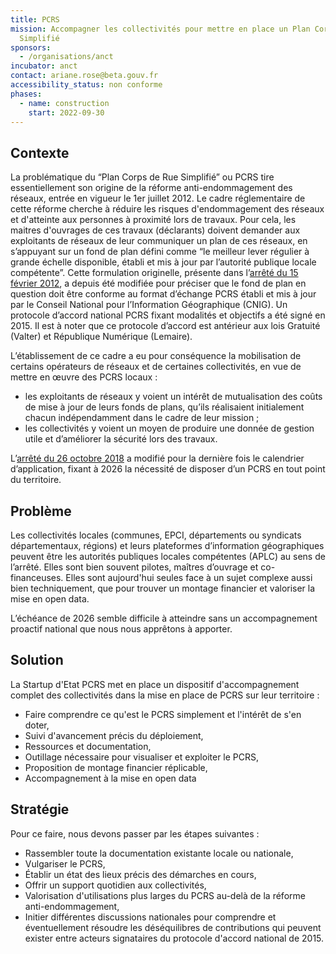```yaml
---
title: PCRS
mission: Accompagner les collectivités pour mettre en place un Plan Corps de Rue
  Simplifié
sponsors:
  - /organisations/anct
incubator: anct
contact: ariane.rose@beta.gouv.fr
accessibility_status: non conforme
phases:
  - name: construction
    start: 2022-09-30
---
```

## Contexte

La problématique du “Plan Corps de Rue Simplifié” ou PCRS tire essentiellement son origine de la réforme anti-endommagement des réseaux, entrée en vigueur le 1er juillet 2012.
Le cadre réglementaire de cette réforme cherche à réduire les risques d'endommagement des réseaux et d'atteinte aux personnes à proximité lors de travaux. Pour cela, les maitres d'ouvrages de ces travaux (déclarants) doivent demander aux exploitants de réseaux de leur communiquer un plan de ces réseaux, en s’appuyant sur un fond de plan défini comme “le meilleur lever régulier à grande échelle disponible, établi et mis à jour par l’autorité publique locale compétente”. Cette formulation originelle, présente dans l’[arrêté du 15 février 2012](https://www.legifrance.gouv.fr/loda/id/JORFTEXT000025391351/), a depuis été modifiée pour préciser que le fond de plan en question doit être conforme au format d’échange PCRS établi et mis à jour par le Conseil National pour l’Information Géographique (CNIG). Un protocole d’accord national PCRS fixant modalités et objectifs a été signé en 2015. Il est à noter que ce protocole d’accord est antérieur aux lois Gratuité (Valter) et République Numérique (Lemaire).

L’établissement de ce cadre a eu pour conséquence la mobilisation de certains opérateurs de réseaux et de certaines collectivités, en vue de mettre en œuvre des PCRS locaux :

* les exploitants de réseaux y voient un intérêt de mutualisation des coûts de mise à jour de leurs fonds de plans, qu’ils réalisaient initialement chacun indépendamment dans le cadre de leur mission ;
* les collectivités y voient un moyen de produire une donnée de gestion utile et d’améliorer la sécurité lors des travaux.

L’[arrêté du 26 octobre 2018](https://www.legifrance.gouv.fr/jorf/id/JORFTEXT000037662105) a modifié pour la dernière fois le calendrier d’application, fixant à 2026 la nécessité de disposer d’un PCRS en tout point du territoire.

## Problème

Les collectivités locales (communes, EPCI, départements ou syndicats départementaux, régions) et leurs plateformes d’information géographiques peuvent être les autorités publiques locales compétentes (APLC) au sens de l’arrêté. Elles sont bien souvent pilotes, maîtres d’ouvrage et co-financeuses. Elles sont aujourd'hui seules face à un sujet complexe aussi bien techniquement, que pour trouver un montage financier et valoriser la mise en open data.

L’échéance de 2026 semble difficile à atteindre sans un accompagnement proactif national que nous nous apprêtons à apporter.

## Solution

La Startup d'Etat PCRS met en place un dispositif d'accompagnement complet des collectivités dans la mise en place de PCRS sur leur territoire :

* Faire comprendre ce qu'est le PCRS simplement et l'intérêt de s'en doter,
* Suivi d'avancement précis du déploiement,
* Ressources et documentation,
* Outillage nécessaire pour visualiser et exploiter le PCRS,
* Proposition de montage financier réplicable,
* Accompagnement à la mise en open data

## Stratégie

Pour ce faire, nous devons passer par les étapes suivantes :

* Rassembler toute la documentation existante locale ou nationale,
* Vulgariser le PCRS,
* Établir un état des lieux précis des démarches en cours,
* Offrir un support quotidien aux collectivités,
* Valorisation d'utilisations plus larges du PCRS au-delà de la réforme anti-endommagement,
* Initier différentes discussions nationales pour comprendre et éventuellement résoudre les déséquilibres de contributions qui peuvent exister entre acteurs signataires du protocole d'accord national de 2015.
